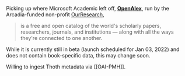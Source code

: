 Picking up where Microsoft Academic left off, **[OpenAlex](https://openalex.org/about)**, run by the Arcadia-funded non-profit [OurResearch](https://ourresearch.org/), 

> is a free and open catalog of the world's scholarly papers, researchers, journals, and institutions — along with all the ways they're connected to one another.

While it is currently still in beta (launch scheduled for Jan 03, 2022) and does not contain book-specific data, this may change soon.

Willing to ingest Thoth metadata via [[OAI-PMH]].
